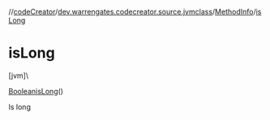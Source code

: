 //[codeCreator](../../../index.md)/[dev.warrengates.codecreator.source.jvmclass](../index.md)/[MethodInfo](index.md)/[isLong](is-long.md)

# isLong

[jvm]\

[Boolean](https://docs.oracle.com/javase/8/docs/api/java/lang/Boolean.html)[isLong](is-long.md)()

Is long
